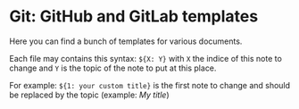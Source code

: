 # Git: GitHub and GitLab templates

Here you can find a bunch of templates for various documents.  

Each file may contains this syntax: `${X: Y}` with `X` the indice of this note
to change and `Y` is the topic of the note to put at this place.

For example: `${1: your custom title}` is the first note to change and should be
replaced by the topic (example: _My title_)
